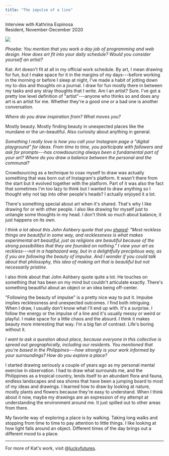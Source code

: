 ```yaml
---
title: "The impulse of a line"
---
```


Interview with Kathrina Espinosa\
Resident, November-December 2020

![](/assets/garden/line-impulse.jpg)

_Phoebe: You mention that you work a day job of programming and web design. How does art fit into your daily schedule? Would you consider yourself an artist?_

Kat: Art doesn't fit at all in my official work schedule. By art, I mean drawing for fun, but I make space for it in the margins of my days---before working in the morning or before I sleep at night, I've made a habit of jotting down my to-dos and thoughts on a journal. I draw for fun mostly there in between my tasks and any stray thoughts that I write. Am I an artist? Sure. I've got a pretty low level definition of "artist"---anyone who thinks so and does any art is an artist for me. Whether they're a good one or a bad one is another conversation.

_Where do you draw inspiration from? What moves you?_

Mostly beauty. Mostly finding beauty in unexpected places like the mundane or the un-beautiful. Also curiosity about anything in general.

_Something I really love is how you call your Instagram page a "digital playground" for ideas. From time to time, you participate with followers and ask for prompts---has crowdsourcing always been a fundamental part of your art? Where do you draw a balance between the personal and the communal?_

Crowdsourcing as a technique to coax myself to draw was actually something that was born out of Instagram's platform. It wasn't there from the start but it evolved together with the platform. Part of it was also the fact that sometimes I'm too lazy to think but I wanted to draw anything so I thought why not tap into other people's heads? I actually enjoyed it a lot.

There's something special about art when it's shared. That's why I like drawing for or with other people. I also like drawing for myself just to untangle some thoughts in my head. I don't think so much about balance, it just happens on its own.

_I think a lot about this John Ashbery quote that you [shared](https://www.instagram.com/p/B_oSuT-BCdh/): "Most reckless things are beautiful in some way, and recklessness is what makes experimental art beautiful, just as religions are beautiful because of the strong possibilities that they are founded on nothing." I view your art as reckless---not in a haphazard way, but in a delightfully precipitous way, as if you are following the beauty of impulse. And I wonder if you could talk about that philosophy, this idea of making art that is beautiful but not necessarily pristine._

I also think about that John Ashbery quote quite a lot. He touches on something that has been on my mind but couldn't articulate exactly. There's something beautiful about an object or an idea being off-center.

"Following the beauty of impulse" is a pretty nice way to put it. Impulse implies recklessness and unexpected outcomes. I find both intriguing. When I draw, I usually don't know what I'll end up with. It's a surprise. I follow the energy or the impulse of a line and it's usually messy or weird or playful. I make space for a little chaos and the absurd. I think it makes beauty more interesting that way. I'm a big fan of contrast. Life's boring without it.

_I want to ask a question about place, because everyone in this collective is spread out geographically, including our residents. You mentioned that you're based in the Philippines---how strongly is your work informed by your surroundings? How do you explore a place?_

I started drawing seriously a couple of years ago as my personal mental exercise in observation. I had to draw what surrounds me, and the Philippines as a tropical country, lends itself to an abundant flora and fauna, endless landscapes and sea shores that have been a jumping board to most of my ideas and drawings. I learned how to draw by looking at nature, mostly plants and flowers because they're easy to understand. When I think about it now, maybe my drawings are an expression of my attempt at understanding the environment around me. It just spilled out to other areas from there.

My favorite way of exploring a place is by walking. Taking long walks and stopping from time to time to pay attention to little things. I like looking at how light falls around an object. Different times of the day brings out a different mood to a place.

---

For more of Kat's work, visit @[luckyfutures](https://instagram.com/luckyfutures).
